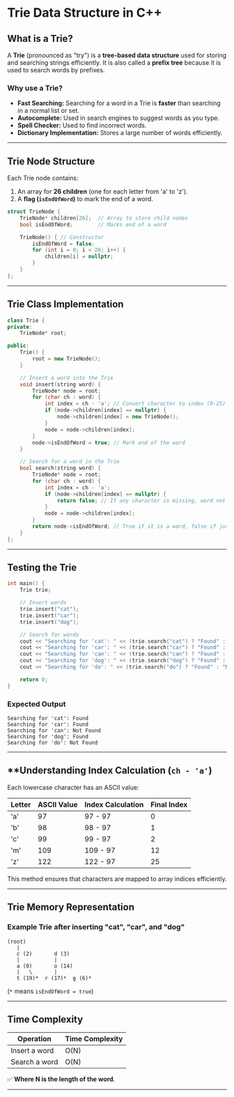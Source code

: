 # Trie Data Structure in C++

## **What is a Trie?**

A **Trie** (pronounced as "try") is a **tree-based data structure** used for storing and searching strings efficiently. It is also called a **prefix tree** because it is used to search words by prefixes.

### **Why use a Trie?**

- **Fast Searching:** Searching for a word in a Trie is **faster** than searching in a normal list or set.
- **Autocomplete:** Used in search engines to suggest words as you type.
- **Spell Checker:** Used to find incorrect words.
- **Dictionary Implementation:** Stores a large number of words efficiently.

---

## **Trie Node Structure**

Each Trie node contains:

1. An array for **26 children** (one for each letter from 'a' to 'z').
2. A **flag (`isEndOfWord`)** to mark the end of a word.

```cpp
struct TrieNode {
    TrieNode* children[26];  // Array to store child nodes
    bool isEndOfWord;        // Marks end of a word

    TrieNode() { // Constructor
        isEndOfWord = false;
        for (int i = 0; i < 26; i++) {
            children[i] = nullptr;
        }
    }
};
```

---

## **Trie Class Implementation**

```cpp
class Trie {
private:
    TrieNode* root;

public:
    Trie() {
        root = new TrieNode();
    }

    // Insert a word into the Trie
    void insert(string word) {
        TrieNode* node = root;
        for (char ch : word) {
            int index = ch - 'a'; // Convert character to index (0-25)
            if (node->children[index] == nullptr) {
                node->children[index] = new TrieNode();
            }
            node = node->children[index];
        }
        node->isEndOfWord = true; // Mark end of the word
    }

    // Search for a word in the Trie
    bool search(string word) {
        TrieNode* node = root;
        for (char ch : word) {
            int index = ch - 'a';
            if (node->children[index] == nullptr) {
                return false; // If any character is missing, word not found
            }
            node = node->children[index];
        }
        return node->isEndOfWord; // True if it is a word, false if just a prefix
    }
};
```

---

## **Testing the Trie**

```cpp
int main() {
    Trie trie;

    // Insert words
    trie.insert("cat");
    trie.insert("car");
    trie.insert("dog");

    // Search for words
    cout << "Searching for 'cat': " << (trie.search("cat") ? "Found" : "Not Found") << endl;
    cout << "Searching for 'car': " << (trie.search("car") ? "Found" : "Not Found") << endl;
    cout << "Searching for 'can': " << (trie.search("can") ? "Found" : "Not Found") << endl;
    cout << "Searching for 'dog': " << (trie.search("dog") ? "Found" : "Not Found") << endl;
    cout << "Searching for 'do': " << (trie.search("do") ? "Found" : "Not Found") << endl;

    return 0;
}
```

### **Expected Output**

```
Searching for 'cat': Found
Searching for 'car': Found
Searching for 'can': Not Found
Searching for 'dog': Found
Searching for 'do': Not Found
```

---

## \*\*Understanding Index Calculation (`ch - 'a'`)

Each lowercase character has an ASCII value:

| Letter | ASCII Value | Index Calculation | Final Index |
| ------ | ----------- | ----------------- | ----------- |
| 'a'    | 97          | 97 - 97           | 0           |
| 'b'    | 98          | 98 - 97           | 1           |
| 'c'    | 99          | 99 - 97           | 2           |
| 'm'    | 109         | 109 - 97          | 12          |
| 'z'    | 122         | 122 - 97          | 25          |

This method ensures that characters are mapped to array indices efficiently.

---

## **Trie Memory Representation**

### **Example Trie after inserting "cat", "car", and "dog"**

```
(root)
   |
   c (2)       d (3)
   |           |
   a (0)       o (14)
   |   \       |
   t (19)*  r (17)*  g (6)*
```

(`*` means `isEndOfWord = true`)

---

## **Time Complexity**

| Operation     | Time Complexity |
| ------------- | --------------- |
| Insert a word | O(N)            |
| Search a word | O(N)            |

✅ **Where N is the length of the word**.

---
